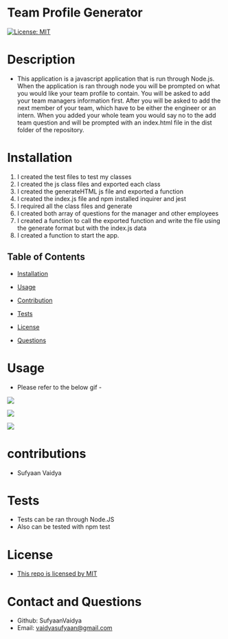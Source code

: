 # Team Profile Generator

[![License: MIT](https://img.shields.io/badge/License-MIT-yellow.svg)](https://opensource.org/licenses/MIT)





# Description
 - This application is a javascript application that is run through Node.js. When the application is ran through node you will be prompted on what you would like your team profile to contain. You will be asked to add your team managers information first. After you will be asked to add the next member of your team, which have to be either the engineer or an intern. When you added your whole team you would say no to the add team question and will be prompted with an index.html file in the dist folder of the repository.
  
 



# Installation
 1. I created the test files to test my classes
 2. I created the js class files and exported each class
 3. I created the generateHTML js file and exported a function
 4. I created the index.js file and npm installed inquirer and jest
 5. I required all the class files and generate
 6. I created both array of questions for the manager and other employees
 7. I created a function to call the exported function and write the file using the generate format but with the index.js data
 8. I created a function to start the app.



## Table of Contents
- [Installation](#installation)

- [Usage](#usage)

- [Contribution](#contribution)

- [Tests](#tests)

- [License](#liscense)

- [Questions](#questions)





# Usage
 - Please refer to the below gif -

  ![](./assets/images/usage.gif)

  ![](./assets/images/codeone.PNG)

  ![](./assets/images/codetwo.PNG)




# contributions
 - Sufyaan Vaidya





# Tests
 - Tests can be ran through Node.JS
 - Also can be tested with npm test





# License
 - [This repo is licensed by MIT](https://opensource.org/licenses/MIT)





# Contact and Questions
 - Github: SufyaanVaidya
 - Email: vaidyasufyaan@gmail.com

